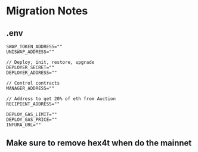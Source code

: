 # Migration Notes

## .env

```
SWAP_TOKEN_ADDRESS=""
UNISWAP_ADDRESS=""

// Deploy, init, restore, upgrade
DEPLOYER_SECRET=""
DEPLOYER_ADDRESS=""

// Control contracts
MANAGER_ADDRESS=""

// Address to get 20% of eth from Auction
RECIPIENT_ADDRESS=""

DEPLOY_GAS_LIMIT=""
DEPLOY_GAS_PRICE=""
INFURA_URL=""
```

## Make sure to remove hex4t when do the mainnet
